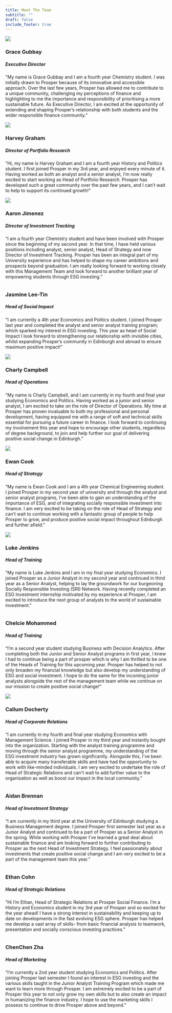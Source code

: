 ```yaml
---
title: Meet The Team
subtitle: ""
draft: false
include_footer: true
---
```

<div class="team-member">
<div class="team-image-container">
<img class="team-image" src="/images/team/G.jpeg">
<a href="https://www.linkedin.com/in/gracegubbay/">
<div class="linkedin-holder">
<i class="linkedin-icon fa fa-linkedin"></i>
</div>
</a>
</div>
<div class="team-info-container">
<h3 class="team-member-name">Grace Gubbay</h3>
<h5 class="team-member-position">Executive Director</h5>
<p>"My name is Grace Gubbay and I am a fourth year Chemistry student. I was initially drawn to Prosper because of its innovative and accessible approach. Over the last few years, Prosper has allowed me to contribute to a unique community, challenging my perceptions of finance and highlighting to me the importance and responsibility of prioritising a more sustainable future. As Executive Director, I am excited at the opportunity of extending and shaping Prosper’s relationship with both students and the wider responsible finance community.”</p>
</div>
</div>

<div class="team-member">
<div class="team-image-container">
<img class="team-image" src="/images/team/harvey.jpg">
<a href="https://www.linkedin.com/in/harvey-graham-335352249/">
<div class="linkedin-holder">
<i class="linkedin-icon fa fa-linkedin"></i>
</div>
</a>
</div>
<div class="team-info-container">
<h3 class="team-member-name">Harvey Graham</h3>
<h5 class="team-member-position">Director of Portfolio Research</h5>
<p>“Hi, my name is Harvey Graham and I am a fourth year History and Politics student. I first joined Prosper in my 3rd year, and enjoyed every minute of it. Having worked as both an analyst and a senior analyst, I’m now really excited to start working as Head of Portfolio Research. Prosper has developed such a great community over the past few years, and I can’t wait to help to support its continued growth!”</p>
</div>
</div>

<div class="team-member">
<div class="team-image-container">
<img class="team-image" src="/images/team/aaron.png">
<a href="https://www.linkedin.com/in/aaronjimenezuk/">
<div class="linkedin-holder">
<i class="linkedin-icon fa fa-linkedin"></i>
</div>
</a>
</div>
<div class="team-info-container">
<h3 class="team-member-name">Aaron Jimenez</h3>
<h5 class="team-member-position">Director of Investment Tracking</h5>
<p>“I am a fourth year Chemistry student and have been involved with Prosper since the beginning of my second year. In that time, I have held various positions including analyst, senior analyst, Head of Strategy and now Director of Investment Tracking. Prosper has been an integral part of my University experience and has helped to shape my career ambitions and prospects beyond graduation. I am really looking forward to working closely with this Management Team and look forward to another brilliant year of empowering students through ESG investing.”</p>
</div>
</div>

<div class="team-member">
<div class="team-image-container">
<img class="team-image" src=""
<a href="https://www.linkedin.com/in/jasmine-leetin/">
<div class="linkedin-holder">
<i class="linkedin-icon fa fa-linkedin"></i>
</div>
</a>
</div>
<div class="team-info-container">
<h3 class="team-member-name">Jasmine Lee-Tin</h3>
<h5 class="team-member-position">Head of Social Impact</h5>
<p>"I am currently a 4th year Economics and Politics student. I joined Prosper last year and completed the analyst and senior analyst training program; which sparked my interest in ESG investing. This year as head of Social Impact I look forward to strengthening our relationship with invisible cities, whilst expanding Prosper’s community in Edinburgh and abroad to ensure maximum positive impact!”</p>

</div>
</div>

<div class="team-member">
<div class="team-image-container">
<img class="team-image" src="static/images/team/charly.png">
<a href="https://www.linkedin.com/in/charly-campbell-903995230/">
<div class="linkedin-holder">
<i class="linkedin-icon fa fa-linkedin"></i>
</div>
</a>
</div>
<div class="team-info-container">
<h3 class="team-member-name">Charly Campbell</h3>
<h5 class="team-member-position">Head of Operations</h5>
<p>“My name is Charly Campbell, and I am currently in my fourth and final year studying Economics and Politics. Having worked as a junior and senior analyst, I am excited to take on the role of Director of Operations. My time at Prosper has proven invaluable to both my professional and personal development, having equipped me with a range of soft and technical skills essential for pursuing a future career in finance. I look forward to continuing my involvement this year and hope to encourage other students, regardless of degree background, to join and help further our goal of delivering positive social change in Edinburgh.”</p>
</div>
</div>

<div class="team-member">
<div class="team-image-container">
<img class="team-image" src="/images/team/Ewan.jpg">
<a href="https://www.linkedin.com/in/ewan-cook/?fbclid=IwAR2dLNm2c_qhyWcu6Fo3GDukhxI2t1BaEeTn1s1pkLIj_J2XIpMMYUrE0GU">
<div class="linkedin-holder">
<i class="linkedin-icon fa fa-linkedin"></i>
</div>
</a>
</div>
<div class="team-info-container">
<h3 class="team-member-name">Ewan Cook</h3>
<h5 class="team-member-position">Head of Strategy</h5>
<p>“My name is Ewan Cook and I am a 4th year Chemical Engineering student. I joined Prosper in my second year of university and through the analyst and senior analyst programs, I’ve been able to gain an understanding of the importance of ESG, and of integrating socially responsible investment into finance. I am very excited to be taking on the role of Head of Strategy and can’t wait to continue working with a fantastic group of people to help Prosper to grow, and produce positive social impact throughout Edinburgh and further afield.”</p>
</div>
</div>

<div class="team-member">
<div class="team-image-container">
<img class="team-image" src="static/images/team/Luke.png">
<a href="https://www.linkedin.com/in/luke-j-6a77391b3/">
<div class="linkedin-holder">
<i class="linkedin-icon fa fa-linkedin"></i>
</div>
</a>
</div>
<div class="team-info-container">
<h3 class="team-member-name">Luke Jenkins</h3>
<h5 class="team-member-position">Head of Training</h5>
<p>“My name is Luke Jenkins and I am in my final year studying Economics. I joined Prosper as a Junior Analyst in my second year and continued in third year as a Senior Analyst, helping to lay the groundwork for our burgeoning Socially Responsible Investing (SRI) Network. Having recently completed an ESG Investment internship motivated by my experience at Prosper, I am excited to introduce the next group of analysts to the world of sustainable investment."</p>
</div>
</div>

<div class="team-member">
<div class="team-image-container">
<img class="team-image" src="">
<a href="https://www.linkedin.com/in/chelcie-mohammed-27398b257/?fbclid=IwAR0RecrM6zX35yMyjWam_8ARZtesQ4vZ9huXS2G3LwIV1E_BGujgHQXDiA4">
<div class="linkedin-holder">
<i class="linkedin-icon fa fa-linkedin"></i>
</div>
</a>
</div>
<div class="team-info-container">
<h3 class="team-member-name">Chelcie Mohammed</h3>
<h5 class="team-member-position">Head of Training</h5>
<p>“I’m a second year student studying Business with Decision Analytics. After completing both the Junior and Senior Analyst programs in first year, I knew I had to continue being a part of prosper which is why I am thrilled to be one of the Heads of Training for this upcoming year. Prosper has helped to not only broaden my financial knowledge but also develop my understanding of ESG and social investment. I hope to do the same for the incoming junior analysts alongside the rest of the management team while we continue on our mission to create positive social change!”</p>
</div>
</div>

<div class="team-member">
<div class="team-image-container">
<img class="team-image" src="/images/team/Callum.jpg">
<a href="https://www.linkedin.com/in/callum-docherty-ba2b64225/?fbclid=IwAR2Je1EATLDKTkOQ4bZCxj-_vOdzNSehC8CRuA15k5gV1hlbrILxjoV7zao">
<div class="linkedin-holder">
<i class="linkedin-icon fa fa-linkedin"></i>
</div>
</a>
</div>
<div class="team-info-container">
<h3 class="team-member-name">Callum Docherty</h3>
<h5 class="team-member-position">Head of Corporate Relations</h5>
<p>“I am currently in my fourth and final year studying Economics with Management Science. I joined Prosper in my third year and instantly bought into the organization. Starting with the analyst training programme and moving through the senior analyst programme, my understanding of the ESG investment industry has grown significantly. Alongside this, I've been able to acquire many transferable skills and have had the opportunity to work with like-minded individuals. I am very excited to undertake the role of Head of Strategic Relations and can't wait to add further value to the organisation as well as boost our impact in the local community.”</p>
</div>
</div>

<div class="team-member">
<div class="team-image-container">
<img class="team-image" src="">
<a href="https://www.linkedin.com/in/aidanbrennanprofile/">
<div class="linkedin-holder">
<i class="linkedin-icon fa fa-linkedin"></i>
</div>
</a>
</div>
<div class="team-info-container">
<h3 class="team-member-name">Aidan Brennan</h3>
<h5 class="team-member-position">Head of Investment Strategy</h5>
<p>“I am currently in my third year at the University of Edinburgh studying a Business Management degree. I joined Prosper first semester last year as a Junior Analyst and continued to be a part of Prosper as a Senior Analyst in the spring. While working with Prosper I’ve learned a great deal about sustainable finance and am looking forward to further contributing to Prosper as the next Head of Investment Strategy. I feel passionately about investments that create positive social change and I am very excited to be a part of the management team this year.”</p>
</div>
</div>

<div class="team-member">
<div class="team-image-container">
<img class="team-image" src="">
<a href="<https://www.linkedin.com/in/ethan-cohn-167599223>">
<div class="linkedin-holder">
<i class="linkedin-icon fa fa-linkedin"></i>
</div>
</a>
</div>
<div class="team-info-container">
<h3 class="team-member-name">Ethan Cohn</h3>
<h5 class="team-member-position">Head of Strategic Relations</h5>
<p>“Hi I’m Ethan, Head of Strategic Relations at Prosper Social Finance. I’m a History and Economics student in my 3rd year of Prosper and so excited for the year ahead! I have a strong interest in sustainability and keeping up to date on developments in the fast evolving ESG sphere. Prosper has helped me develop a vast array of skills- from basic financial analysis to teamwork, presentation and socially conscious investing practices.”</p>
</div>
</div>

<div class="team-member">
<div class="team-image-container">
<img class="team-image" src="">
<a href="https://www.linkedin.com/in/chenchen-zha-252371228/">
<div class="linkedin-holder">
<i class="linkedin-icon fa fa-linkedin"></i>
</div>
</a>
</div>
<div class="team-info-container">
<h3 class="team-member-name">ChenChen Zha</h3>
<h5 class="team-member-position">Head of Marketing</h5>
<p>“I’m currently a 2nd year student studying Economics and Politics. After joining Prosper last semester I found an interest in ESG investing and the various skills taught in the Junior Analyst Training Program which made me want to learn more through Prosper. I am extremely excited to be a part of Prosper this year to not only grow my own skills but to also create an impact in humanizing the finance industry. I hope to use the marketing skills I possess to continue to drive Prosper above and beyond.”</p>
</div>
</div>